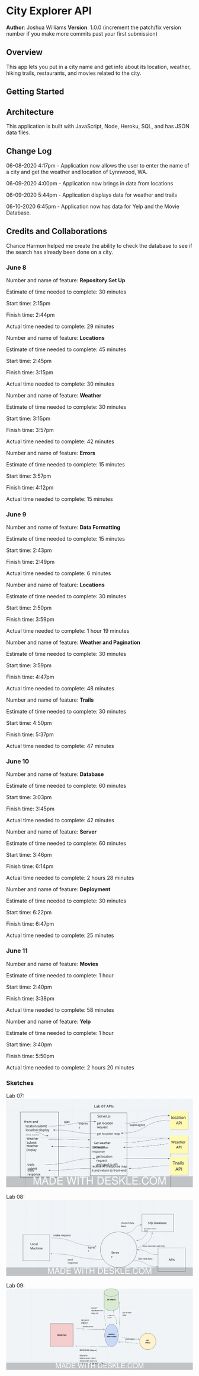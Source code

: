 # City Explorer API

**Author**: Joshua Williams
**Version**: 1.0.0 (increment the patch/fix version number if you make more commits past your first submission)

## Overview
This app lets you put in a city name and get info about its location, weather, hiking trails, restaurants, and movies related to the city. 

## Getting Started

## Architecture
This application is built with JavaScript, Node, Heroku, SQL, and has JSON data files. 

## Change Log
06-08-2020 4:17pm - Application now allows the user to enter the name of a city and get the weather and location of Lynnwood, WA.

06-09-2020 4:00pm - Application now brings in data from locations

06-09-2020 5:44pm - Application displays data for weather and trails

06-10-2020 6:45pm - Application now has data for Yelp and the Movie Database.


## Credits and Collaborations

Chance Harmon helped me create the ability to check the database to see if the search has already been done on a city.

### June 8

Number and name of feature: __Repository Set Up__

Estimate of time needed to complete: 30 minutes

Start time: 2:15pm

Finish time: 2:44pm

Actual time needed to complete: 29 minutes


Number and name of feature: __Locations__

Estimate of time needed to complete: 45 minutes

Start time: 2:45pm

Finish time: 3:15pm

Actual time needed to complete: 30 minutes


Number and name of feature: __Weather__

Estimate of time needed to complete: 30 minutes

Start time: 3:15pm

Finish time: 3:57pm

Actual time needed to complete: 42 minutes


Number and name of feature: __Errors__

Estimate of time needed to complete: 15 minutes

Start time: 3:57pm

Finish time: 4:12pm 

Actual time needed to complete: 15 minutes 


### June 9

Number and name of feature: __Data Formatting__

Estimate of time needed to complete: 15 minutes

Start time: 2:43pm

Finish time: 2:49pm

Actual time needed to complete: 6 minutes


Number and name of feature: __Locations__

Estimate of time needed to complete: 30 minutes

Start time: 2:50pm

Finish time: 3:59pm

Actual time needed to complete: 1 hour 19 minutes


Number and name of feature: __Weather and Pagination__

Estimate of time needed to complete: 30 minutes

Start time: 3:59pm

Finish time: 4:47pm

Actual time needed to complete: 48 minutes


Number and name of feature: __Trails__

Estimate of time needed to complete: 30 minutes

Start time: 4:50pm

Finish time: 5:37pm

Actual time needed to complete: 47 minutes

### June 10

Number and name of feature: __Database__

Estimate of time needed to complete: 60 minutes

Start time: 3:03pm

Finish time: 3:45pm

Actual time needed to complete: 42 minutes

Number and name of feature: __Server__

Estimate of time needed to complete: 60 minutes

Start time: 3:46pm

Finish time: 6:14pm

Actual time needed to complete: 2 hours 28 minutes

Number and name of feature: __Deployment__

Estimate of time needed to complete: 30 minutes

Start time: 6:22pm

Finish time: 6:47pm

Actual time needed to complete: 25 minutes

### June 11

Number and name of feature: __Movies__

Estimate of time needed to complete: 1 hour

Start time: 2:40pm

Finish time: 3:38pm

Actual time needed to complete: 58 minutes

Number and name of feature: __Yelp__

Estimate of time needed to complete: 1 hour

Start time: 3:40pm

Finish time: 5:50pm

Actual time needed to complete: 2 hours 20 minutes

### Sketches
Lab 07:
![](./images/lab07sketch.jpeg)

Lab 08:
![](./images/lab08sketch.jpeg)

Lab 09:
![](./images/lab09sketch.jpeg)
